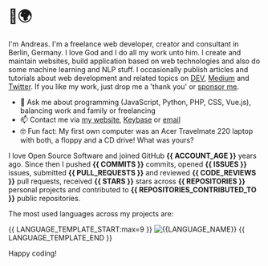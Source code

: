# 👋🌍

I'm Andreas. I'm a freelance web developer, creator and consultant in Berlin, Germany. I love God and I do all my work unto him. I create and maintain websites, build application based on web technologies and also do some machine learning and NLP stuff. I occasionally publish articles and tutorials about web development and related topics on [DEV](https://dev.to/devmount), [Medium](https://medium.com/@devmount) and [Twitter](https://twitter.com/devmount). If you like my work, just drop me a 'thank you' or [sponsor me](https://github.com/sponsors/devmount).

- 💬 Ask me about programming (JavaScript, Python, PHP, CSS, Vue.js), balancing work and family or freelancing
- 📫 Contact me via [my website](https://devmount.de/en#contact), [Keybase](https://keybase.io/devmount) or [email](mailto:hello@devmount.de)
- 🤓 Fun fact: My first own computer was an Acer Travelmate 220 laptop with both, a floppy and a CD drive! What was yours?

I love Open Source Software and joined GitHub **{{ ACCOUNT_AGE }}** years ago. Since then I pushed **{{ COMMITS }}** commits, opened **{{ ISSUES }}** issues, submitted **{{ PULL_REQUESTS }}** and reviewed **{{ CODE_REVIEWS }}** pull requests, received **{{ STARS }}** stars across **{{ REPOSITORIES }}** personal projects and contributed to **{{ REPOSITORIES_CONTRIBUTED_TO }}** public repositories.

The most used languages across my projects are:

{{ LANGUAGE_TEMPLATE_START:max=9 }}
![{{LANGUAGE_NAME}}](https://img.shields.io/static/v1?style=flat-square&label={{LANGUAGE_NAME:uri}}&color=555&labelColor={{LANGUAGE_COLOR:uri}}&message={{LANGUAGE_PERCENT:uri}}%25)
{{ LANGUAGE_TEMPLATE_END }}

Happy coding!
